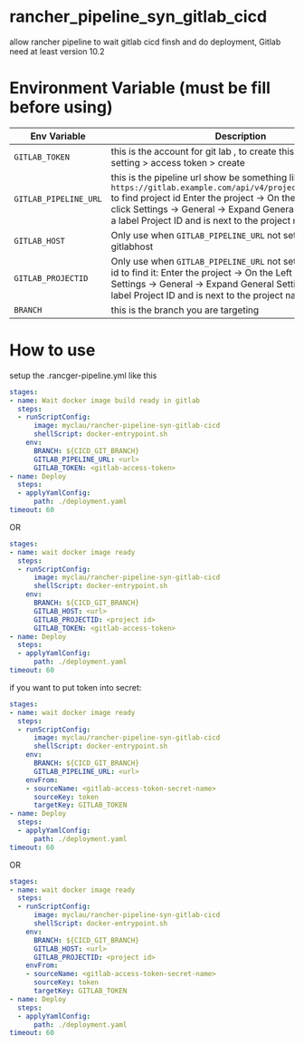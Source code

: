 # rancher_pipeline_syn_gitlab_cicd
allow rancher pipeline to wait gitlab cicd finsh and do deployment, Gitlab need at least version 10.2


# Environment Variable (must be fill before using)
| Env Variable | Description |
| --- | --- |
| `GITLAB_TOKEN` | this is the account for git lab , to create this login to gitlab > setting > access token > create |
| `GITLAB_PIPELINE_URL` | this is the pipeline url show be something like `https://gitlab.example.com/api/v4/projects/:id/pipelines` to find project id Enter the project -> On the Left Hand menu click Settings -> General -> Expand General Settings -> It has a label Project ID and is next to the project name |
| `GITLAB_HOST` | Only use when `GITLAB_PIPELINE_URL` not set , define gitlabhost|
| `GITLAB_PROJECTID` | Only use when `GITLAB_PIPELINE_URL` not set , define project id  to find it: Enter the project -> On the Left Hand menu click Settings -> General -> Expand General Settings -> It has a label Project ID and is next to the project name|
| `BRANCH` | this is the branch you are targeting |

# How to use
setup the .rancger-pipeline.yml like this
``` yml
stages:
- name: Wait docker image build ready in gitlab
  steps:
  - runScriptConfig:
      image: myclau/rancher-pipeline-syn-gitlab-cicd
      shellScript: docker-entrypoint.sh
    env:
      BRANCH: ${CICD_GIT_BRANCH}
      GITLAB_PIPELINE_URL: <url>
      GITLAB_TOKEN: <gitlab-access-token>
- name: Deploy
  steps:
  - applyYamlConfig:
      path: ./deployment.yaml
timeout: 60

```
OR
```yml
stages:
- name: wait docker image ready
  steps:
  - runScriptConfig:
      image: myclau/rancher-pipeline-syn-gitlab-cicd
      shellScript: docker-entrypoint.sh
    env:
      BRANCH: ${CICD_GIT_BRANCH}
      GITLAB_HOST: <url>
      GITLAB_PROJECTID: <project id>
      GITLAB_TOKEN: <gitlab-access-token>
- name: Deploy
  steps:
  - applyYamlConfig:
      path: ./deployment.yaml
timeout: 60

```
if you want to put token into secret:
```yml
stages:
- name: wait docker image ready
  steps:
  - runScriptConfig:
      image: myclau/rancher-pipeline-syn-gitlab-cicd
      shellScript: docker-entrypoint.sh
    env:
      BRANCH: ${CICD_GIT_BRANCH}
      GITLAB_PIPELINE_URL: <url>
    envFrom:
    - sourceName: <gitlab-access-token-secret-name>
      sourceKey: token
      targetKey: GITLAB_TOKEN
- name: Deploy
  steps:
  - applyYamlConfig:
      path: ./deployment.yaml
timeout: 60

```
OR
```yml
stages:
- name: wait docker image ready
  steps:
  - runScriptConfig:
      image: myclau/rancher-pipeline-syn-gitlab-cicd
      shellScript: docker-entrypoint.sh
    env:
      BRANCH: ${CICD_GIT_BRANCH}
      GITLAB_HOST: <url>
      GITLAB_PROJECTID: <project id>
    envFrom:
    - sourceName: <gitlab-access-token-secret-name>
      sourceKey: token
      targetKey: GITLAB_TOKEN
- name: Deploy
  steps:
  - applyYamlConfig:
      path: ./deployment.yaml
timeout: 60

```

